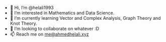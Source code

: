 - 👋 Hi, I’m @helali1993
- 👀 I’m interested in Mathematics and Data Science.
- 🌱 I’m currently learning Vector and Complex Analysis, Graph Theory and Knot Theory.
- 💞️ I’m looking to collaborate on whatever :D
- 📫 Reach me on me@ahmedhelali.xyz

<!---
helali1993/helali1993 is a ✨ special ✨ repository because its `README.md` (this file) appears on your GitHub profile.
You can click the Preview link to take a look at your changes.
--->
